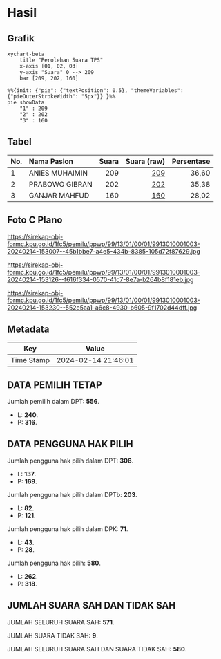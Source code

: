 # Hasil

## Grafik

```mermaid
xychart-beta
    title "Perolehan Suara TPS"
    x-axis [01, 02, 03]
    y-axis "Suara" 0 --> 209
    bar [209, 202, 160]
```

```mermaid
%%{init: {"pie": {"textPosition": 0.5}, "themeVariables": {"pieOuterStrokeWidth": "5px"}} }%%
pie showData
    "1" : 209
    "2" : 202
    "3" : 160
```

## Tabel

| No. | Nama Paslon    | Suara | Suara (raw) | Persentase |
|:--- |:-------------- | -----:| -----------:| ----------:|
| 1   | ANIES MUHAIMIN | 209   | [209][p-1]  | 36,60      |
| 2   | PRABOWO GIBRAN | 202   | [202][p-2]  | 35,38      |
| 3   | GANJAR MAHFUD  | 160   | [160][p-3]  | 28,02      |


[p-1]: https://github.com/gigit-pemilu/pemilu-2024-99-luar-negeri/blob/main/pilpres/hitung-suara/sub/99-luar-negeri/sub/13-bangkok-thailand/sub/01-bangkok-thailand/sub/0001-bangkok-thailand/sub/003-tps-002/sub/paslon-1.txt
[p-2]: https://github.com/gigit-pemilu/pemilu-2024-99-luar-negeri/blob/main/pilpres/hitung-suara/sub/99-luar-negeri/sub/13-bangkok-thailand/sub/01-bangkok-thailand/sub/0001-bangkok-thailand/sub/003-tps-002/sub/paslon-2.txt
[p-3]: https://github.com/gigit-pemilu/pemilu-2024-99-luar-negeri/blob/main/pilpres/hitung-suara/sub/99-luar-negeri/sub/13-bangkok-thailand/sub/01-bangkok-thailand/sub/0001-bangkok-thailand/sub/003-tps-002/sub/paslon-3.txt

## Foto C Plano

https://sirekap-obj-formc.kpu.go.id/1fc5/pemilu/ppwp/99/13/01/00/01/9913010001003-20240214-153007--45b1bbe7-a4e5-434b-8385-105d72f87629.jpg

https://sirekap-obj-formc.kpu.go.id/1fc5/pemilu/ppwp/99/13/01/00/01/9913010001003-20240214-153126--f616f334-0570-41c7-8e7a-b264b8f181eb.jpg

https://sirekap-obj-formc.kpu.go.id/1fc5/pemilu/ppwp/99/13/01/00/01/9913010001003-20240214-153230--552e5aa1-a6c8-4930-b605-9f1702d44dff.jpg


## Metadata

| Key        | Value               |
| ---------- | ------------------- |
| Time Stamp | 2024-02-14 21:46:01 |


## DATA PEMILIH TETAP

Jumlah pemilih dalam DPT: **556**.
 * L: **240**.
 * P: **316**.

## DATA PENGGUNA HAK PILIH

Jumlah pengguna hak pilih dalam DPT: **306**.
 * L: **137**.
 * P: **169**.

Jumlah pengguna hak pilih dalam DPTb: **203**.
 * L: **82**.
 * P: **121**.

Jumlah pengguna hak pilih dalam DPK: **71**.
 * L: **43**.
 * P: **28**.

Jumlah pengguna hak pilih: **580**.
 * L: **262**.
 * P: **318**.

## JUMLAH SUARA SAH DAN TIDAK SAH

JUMLAH SELURUH SUARA SAH: **571**.

JUMLAH SUARA TIDAK SAH: **9**.

JUMLAH SELURUH SUARA SAH DAN SUARA TIDAK SAH: **580**.


